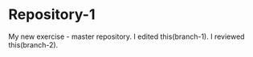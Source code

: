 # Repository-1
My new exercise - master repository. I edited this(branch-1). I reviewed this(branch-2). 
